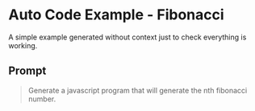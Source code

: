 # Auto Code Example - Fibonacci

A simple example generated without context just to check everything is working.

## Prompt

> Generate a javascript program that will generate the nth fibonacci number.


